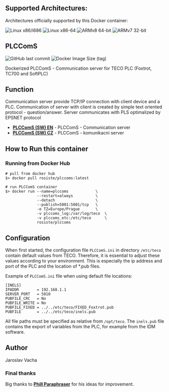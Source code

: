 ## Supported Architectures:

Architectures officially supported by this Docker container:

![Linux x86/i686](https://img.shields.io/badge/linux/386-yellowgreen)
![Linux x86-64](https://img.shields.io/badge/linux/amd64-yellowgreen)
![ARMv8 64-bit](https://img.shields.io/badge/linux/arm64-yellowgreen)
![ARMv7 32-bit](https://img.shields.io/badge/linux/arm/v7-yellowgreen)

## PLCComS
![GitHub last commit](https://img.shields.io/github/last-commit/rosiste/plccoms)
![Docker Image Size (tag)](https://img.shields.io/docker/image-size/rosiste/plccoms/latest)

Dockerized PLCComS - Communication server for TECO PLC (Foxtrot, TC700 and SoftPLC)

## Function
Communication server provide TCP/IP connection with client device and a PLC. Communication of server with client is created by simple text oriented protocol - question/answer. Server communicates with PLS optimalized by EPSNET protocol

- **[PLCComS (SW) EN](https://www.tecomat.com/download/software-and-firmware/plccoms/)** - PLCComS - Communication server
- **[PLCComS (SW) CZ](https://www.tecomat.cz/ke-stazeni/software/plccoms/)** - PLCComS - komunikacni server

## How to Run this container

### Running from Docker Hub

```
# pull from docker hub
$> docker pull rosiste/plccoms:latest

# run PLCComS container
$> docker run --name=plccoms            \
              --restart=always          \
              --detach                  \
              --publish=5001:5001/tcp   \
              -e TZ=Europe/Prague       \
              -v plccoms_log:/var/log/teco  \
              -v plccoms_etc:/etc/teco      \
              rosiste/plccoms

```
## Configuration
When first started, the configuration file `PLCComS.ini` in directory `/etc/teco` contain default values from TECO. Therefore, it is essential to adjust these values according to your environment. This is especially the ip address and port of the PLC and the location of *.pub files.

Example of `PLCComS.ini` file when using default file locations:
```
[INELS]
IPADDR        = 192.168.1.1
SERVER_PORT   = 5010
PUBFILE_CRC   = No
PUBFILE_WRITE = No
PUBFILE_FIXED = ../../etc/teco/FIXED_Foxtrot.pub
PUBFILE       = ../../etc/teco/inels.pub
```
All file paths must be specified as relative from `/opt/teco`. The `inels.pub` file contains the export of variables from the PLC, for example from the IDM software.

## Author

Jaroslav Vacha

### Final thanks
Big thanks to **[Phill Paraphraser](https://gist.github.com/Paraphraser)** for his ideas for improvement.